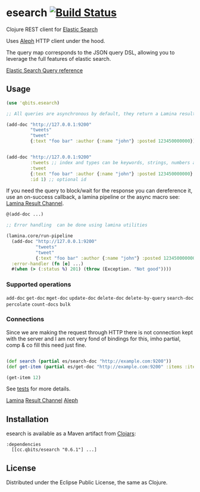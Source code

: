 # esearch [![Build Status](https://secure.travis-ci.org/mpenet/esearch.png?branch=master)](http://travis-ci.org/mpenet/esearch)

Clojure REST client for [Elastic Search](http://www.elasticsearch.org/)

Uses [Aleph](https://github.com/ztellman/aleph) HTTP client under the hood.

The query map corresponds to the JSON query DSL, allowing you to
leverage the full features of elastic search.

[Elastic Search Query reference](http://www.elasticsearch.org/guide/reference/query-dsl/)

## Usage


```clojure
(use 'qbits.esearch)

;; All queries are asynchronous by default, they return a Lamina result channel

(add-doc "http://127.0.0.1:9200"
         "tweets"
         "tweet"
         {:text "foo bar" :author {:name "john"} :posted 123450000000})


(add-doc "http://127.0.0.1:9200"
         :tweets ;; index and types can be keywords, strings, numbers and sequences
         :tweet
         {:text "foo bar" :author {:name "john"} :posted 123450000000}
         :id 1) ;; optional id
```

If you need the query to block/wait for the response you can
dereference it, use an on-success callback, a lamina pipeline or the async macro
see: [Lamina Result Channel](https://github.com/ztellman/lamina/wiki/Result-Channels).

```clojure
@(add-doc ...)

;; Error handling  can be done using lamina utilities

(lamina.core/run-pipeline
  (add-doc "http://127.0.0.1:9200"
           "tweets"
           "tweet"
           {:text "foo bar" :author {:name "john"} :posted 123450000000})
  :error-handler (fn [e] ...)
  #(when (> (:status %) 201) (throw (Exception. "Not good"))))

```

### Supported operations

`add-doc` `get-doc` `mget-doc` `update-doc` `delete-doc` `delete-by-query`
`search-doc` `percolate` `count-docs` `bulk`

### Connections

Since we are making the request through HTTP there is not connection
kept with the server and I am not very fond of bindings for this, imho
partial, comp & co fill this need just fine.


```clojure

(def search (partial es/search-doc "http://example.com:9200"))
(def get-item (partial es/get-doc "http://example.com:9200" :items :item))

(get-item 12)

```


See [tests](https://github.com/mpenet/esearch/blob/master/test/qbits/esearch/test/core.clj) for more details.

[Lamina](https://github.com/ztellman/lamina) [Result Channel](https://github.com/ztellman/lamina/wiki/Result-Channels)
[Aleph](https://github.com/ztellman/aleph)


## Installation

esearch is available as a Maven artifact from [Clojars](http://clojars.org/esearch):

    :dependencies
      [[cc.qbits/esearch "0.6.1"] ...]

## License

Distributed under the Eclipse Public License, the same as Clojure.
